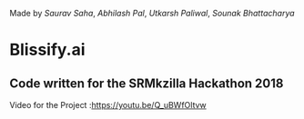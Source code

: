 Made by  _Saurav Saha_, _Abhilash Pal_, _Utkarsh Paliwal_, _Sounak Bhattacharya_

# Blissify.ai
## Code written for the SRMkzilla Hackathon 2018 


Video for the Project :https://youtu.be/Q_uBWfOltvw


